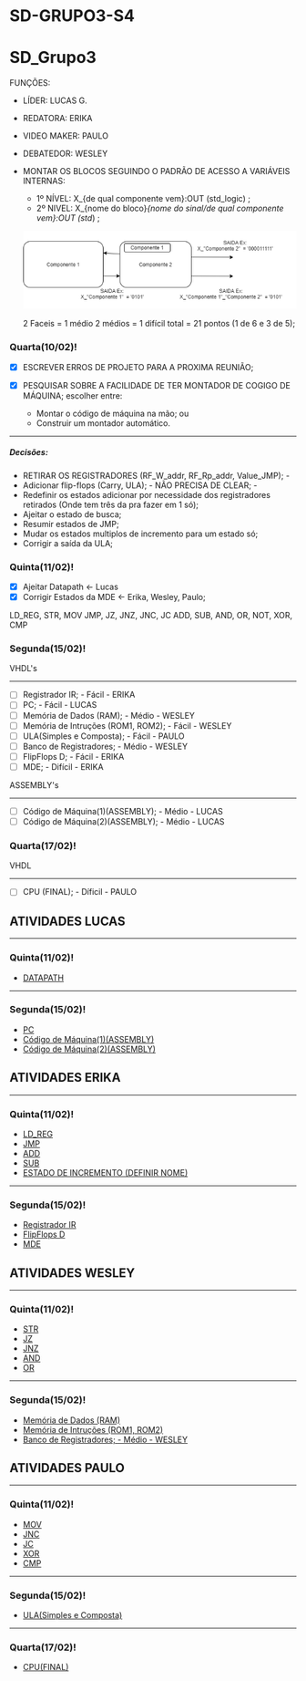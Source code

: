 # SD-GRUPO3-S4

# SD_Grupo3

FUNÇÕES:

 * LÍDER:  LUCAS G.
 * REDATORA: ERIKA
 * VIDEO MAKER: PAULO
 * DEBATEDOR: WESLEY

* MONTAR OS BLOCOS SEGUINDO O PADRÃO DE ACESSO A VARIÁVEIS INTERNAS:
  * 1º NÍVEL: X_{de qual componente vem}:OUT (std_logic) ;
  * 2º NIVEL: X_{nome do bloco}_{nome do sinal/de qual componente vem}:OUT (std_) ;
  
  ![IMAGEM](https://github.com/Lucasgsr14/SD-GRUPO3-S4/blob/main/Untitled%20Diagram.png)
  
  2 Faceis = 1 médio
  2 médios = 1 difícil
  total = 21 pontos (1 de 6 e 3 de 5);

### Quarta(10/02)! 

- [x]  ESCREVER ERROS DE PROJETO PARA A PROXIMA REUNIÃO;

- [x] PESQUISAR SOBRE A FACILIDADE DE TER MONTADOR DE COGIGO DE MÁQUINA; escolher entre:

  * Montar o código de máquina na mão; ou
  * Construir um montador automático.

---

##### Decisões:

 * RETIRAR OS REGISTRADORES (RF_W_addr, RF_Rp_addr, Value_JMP); - 
 * Adicionar flip-flops (Carry, ULA); - NÃO PRECISA DE CLEAR; - 
 * Redefinir os estados adicionar por necessidade dos registradores retirados (Onde tem três da pra fazer em 1 só);
 * Ajeitar o estado de busca;
 * Resumir estados de JMP;
 * Mudar os estados multiplos de incremento para um estado só;
 * Corrigir a saída da ULA;
 
### Quinta(11/02)! 
 
- [x] Ajeitar Datapath <- Lucas
- [x] Corrigir Estados da MDE <- Erika, Wesley, Paulo;

LD_REG, STR, MOV
JMP, JZ, JNZ, JNC, JC
ADD, SUB, AND, OR, NOT, XOR, CMP

### Segunda(15/02)!

VHDL's

---

- [ ] Registrador IR; - Fácil - ERIKA
- [ ] PC; - Fácil - LUCAS
- [ ] Memória de Dados (RAM); - Médio - WESLEY
- [ ] Memória de Intruções (ROM1, ROM2); - Fácil - WESLEY
- [ ] ULA(Simples e Composta); - Fácil - PAULO
- [ ] Banco de Registradores; - Médio - WESLEY
- [ ] FlipFlops D; - Fácil - ERIKA
- [ ] MDE; - Difícil - ERIKA

ASSEMBLY's

---

- [ ] Código de Máquina(1)(ASSEMBLY); - Médio - LUCAS
- [ ] Código de Máquina(2)(ASSEMBLY); - Médio - LUCAS

### Quarta(17/02)!

VHDL

---

- [ ] CPU (FINAL); - Díficil - PAULO

## ATIVIDADES LUCAS

---

### Quinta(11/02)!

 *  [DATAPATH](https://github.com/Lucasgsr14/SD-GRUPO3-S4/projects/1#card-54686481)

---

### Segunda(15/02)!

 * [PC]()
 * [Código de Máquina(1)(ASSEMBLY)]()
 * [Código de Máquina(2)(ASSEMBLY)]()
 
## ATIVIDADES ERIKA

---

### Quinta(11/02)!

 * [LD_REG](https://github.com/Lucasgsr14/SD-GRUPO3-S4/projects/1#card-54686341)
 * [JMP](https://github.com/Lucasgsr14/SD-GRUPO3-S4/projects/1#card-54686391)
 * [ADD](https://github.com/Lucasgsr14/SD-GRUPO3-S4/projects/1#card-54686399)
 * [SUB](https://github.com/Lucasgsr14/SD-GRUPO3-S4/projects/1#card-54686405)
 * [ESTADO DE INCREMENTO (DEFINIR NOME)](https://github.com/Lucasgsr14/SD-GRUPO3-S4/projects/1#card-54686416)

---

### Segunda(15/02)!

 * [Registrador IR]()
 * [FlipFlops D]()
 * [MDE]()

## ATIVIDADES WESLEY

---

### Quinta(11/02)!

 * [STR](https://github.com/Lucasgsr14/SD-GRUPO3-S4/projects/1#card-54686419)
 * [JZ](https://github.com/Lucasgsr14/SD-GRUPO3-S4/projects/1#card-54686427)
 * [JNZ](https://github.com/Lucasgsr14/SD-GRUPO3-S4/projects/1#card-54686436)
 * [AND](https://github.com/Lucasgsr14/SD-GRUPO3-S4/projects/1#card-54686436)
 * [OR](https://github.com/Lucasgsr14/SD-GRUPO3-S4/projects/1#card-54686443)

---

### Segunda(15/02)!

 * [Memória de Dados (RAM)]()
 * [Memória de Intruções (ROM1, ROM2)]()
 * [Banco de Registradores; - Médio - WESLEY]()

## ATIVIDADES PAULO

---

### Quinta(11/02)!

 * [MOV](https://github.com/Lucasgsr14/SD-GRUPO3-S4/projects/1#card-54686447)
 * [JNC](https://github.com/Lucasgsr14/SD-GRUPO3-S4/projects/1#card-54686450)
 * [JC](https://github.com/Lucasgsr14/SD-GRUPO3-S4/projects/1#card-54686451)
 * [XOR](https://github.com/Lucasgsr14/SD-GRUPO3-S4/projects/1#card-54686460)
 * [CMP](https://github.com/Lucasgsr14/SD-GRUPO3-S4/projects/1#card-54686462)

---

### Segunda(15/02)!

 * [ULA(Simples e Composta)]()
 
---

### Quarta(17/02)!

 * [CPU(FINAL)]()
